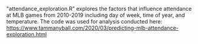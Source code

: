 "attendance_exploration.R" explores the factors that influence attendance at MLB games from 2010-2019 including day of week,
time of year, and temperature. The code was used for analysis conducted here: https://www.tammanyball.com/2020/03/predicting-mlb-attendance-exploration.html
